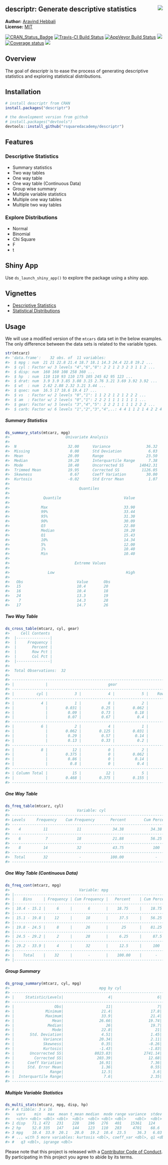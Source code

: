 
<!-- README.md is generated from README.Rmd. Please edit that file -->

## descriptr: Generate descriptive statistics <img src="hex_descriptr.png" align="right" />

**Author:** [Aravind Hebbali](http://www.aravindhebbali.com)<br/>
**License:**
[MIT](https://opensource.org/licenses/MIT)

[![CRAN\_Status\_Badge](http://www.r-pkg.org/badges/version/descriptr)](https://cran.r-project.org/package=descriptr)
[![Travis-CI Build
Status](https://travis-ci.org/rsquaredacademy/descriptr.svg?branch=master)](https://travis-ci.org/rsquaredacademy/descriptr)
[![AppVeyor Build
Status](https://ci.appveyor.com/api/projects/status/github/rsquaredacademy/descriptr?branch=master&svg=true)](https://ci.appveyor.com/project/rsquaredacademy/descriptr)
[![](https://cranlogs.r-pkg.org/badges/grand-total/descriptr)](https://cran.r-project.org/package=descriptr)
[![Coverage
status](https://codecov.io/gh/rsquaredacademy/descriptr/branch/master/graph/badge.svg)](https://codecov.io/github/rsquaredacademy/descriptr?branch=master)
![](https://img.shields.io/badge/lifecycle-maturing-blue.svg)

## Overview

The goal of descriptr is to ease the process of generating descriptive
statistics and exploring statistical distributions.

## Installation

``` r
# install descriptr from CRAN
install.packages("descriptr")

# the development version from github
# install.packages("devtools")
devtools::install_github("rsquaredacademy/descriptr")
```

## Features

### Descriptive Statistics

  - Summary statistics
  - Two way tables
  - One way table
  - One way table (Continuous Data)
  - Group wise summary
  - Multiple variable statistics
  - Multiple one way tables
  - Multiple two way tables

### Explore Distributions

  - Normal
  - Binomial
  - Chi Square
  - F
  - t

## Shiny App

Use `ds_launch_shiny_app()` to explore the package using a shiny app.

## Vignettes

  - [Descriptive
    Statistics](https://descriptr.rsquaredacademy.com/articles/descriptive-stats.html)
  - [Statistical
    Distributions](https://descriptr.rsquaredacademy.com/articles/distributions.html)

## Usage

We will use a modified version of the `mtcars` data set in the below
examples. The only difference between the data sets is related to the
variable types.

``` r
str(mtcarz)
#> 'data.frame':    32 obs. of  11 variables:
#>  $ mpg : num  21 21 22.8 21.4 18.7 18.1 14.3 24.4 22.8 19.2 ...
#>  $ cyl : Factor w/ 3 levels "4","6","8": 2 2 1 2 3 2 3 1 1 2 ...
#>  $ disp: num  160 160 108 258 360 ...
#>  $ hp  : num  110 110 93 110 175 105 245 62 95 123 ...
#>  $ drat: num  3.9 3.9 3.85 3.08 3.15 2.76 3.21 3.69 3.92 3.92 ...
#>  $ wt  : num  2.62 2.88 2.32 3.21 3.44 ...
#>  $ qsec: num  16.5 17 18.6 19.4 17 ...
#>  $ vs  : Factor w/ 2 levels "0","1": 1 1 2 2 1 2 1 2 2 2 ...
#>  $ am  : Factor w/ 2 levels "0","1": 2 2 2 1 1 1 1 1 1 1 ...
#>  $ gear: Factor w/ 3 levels "3","4","5": 2 2 2 1 1 1 1 2 2 2 ...
#>  $ carb: Factor w/ 6 levels "1","2","3","4",..: 4 4 1 1 2 1 4 2 2 4 ...
```

##### Summary Statistics

``` r
ds_summary_stats(mtcarz, mpg)
#>                         Univariate Analysis                          
#> 
#>  N                       32.00      Variance                36.32 
#>  Missing                  0.00      Std Deviation            6.03 
#>  Mean                    20.09      Range                   23.50 
#>  Median                  19.20      Interquartile Range      7.38 
#>  Mode                    10.40      Uncorrected SS       14042.31 
#>  Trimmed Mean            19.95      Corrected SS          1126.05 
#>  Skewness                 0.67      Coeff Variation         30.00 
#>  Kurtosis                -0.02      Std Error Mean           1.07 
#> 
#>                               Quantiles                               
#> 
#>               Quantile                            Value                
#> 
#>              Max                                  33.90                
#>              99%                                  33.44                
#>              95%                                  31.30                
#>              90%                                  30.09                
#>              Q3                                   22.80                
#>              Median                               19.20                
#>              Q1                                   15.43                
#>              10%                                  14.34                
#>              5%                                   12.00                
#>              1%                                   10.40                
#>              Min                                  10.40                
#> 
#>                             Extreme Values                            
#> 
#>                 Low                                High                
#> 
#>   Obs                        Value       Obs                        Value 
#>   15                         10.4        20                         33.9  
#>   16                         10.4        18                         32.4  
#>   24                         13.3        19                         30.4  
#>    7                         14.3        28                         30.4  
#>   17                         14.7        26                         27.3
```

##### Two Way Table

``` r
ds_cross_table(mtcarz, cyl, gear)
#>     Cell Contents
#>  |---------------|
#>  |     Frequency |
#>  |       Percent |
#>  |       Row Pct |
#>  |       Col Pct |
#>  |---------------|
#> 
#>  Total Observations:  32 
#> 
#> ----------------------------------------------------------------------------
#> |              |                           gear                            |
#> ----------------------------------------------------------------------------
#> |          cyl |            3 |            4 |            5 |    Row Total |
#> ----------------------------------------------------------------------------
#> |            4 |            1 |            8 |            2 |           11 |
#> |              |        0.031 |         0.25 |        0.062 |              |
#> |              |         0.09 |         0.73 |         0.18 |         0.34 |
#> |              |         0.07 |         0.67 |          0.4 |              |
#> ----------------------------------------------------------------------------
#> |            6 |            2 |            4 |            1 |            7 |
#> |              |        0.062 |        0.125 |        0.031 |              |
#> |              |         0.29 |         0.57 |         0.14 |         0.22 |
#> |              |         0.13 |         0.33 |          0.2 |              |
#> ----------------------------------------------------------------------------
#> |            8 |           12 |            0 |            2 |           14 |
#> |              |        0.375 |            0 |        0.062 |              |
#> |              |         0.86 |            0 |         0.14 |         0.44 |
#> |              |          0.8 |            0 |          0.4 |              |
#> ----------------------------------------------------------------------------
#> | Column Total |           15 |           12 |            5 |           32 |
#> |              |        0.468 |        0.375 |        0.155 |              |
#> ----------------------------------------------------------------------------
```

##### One Way Table

``` r
ds_freq_table(mtcarz, cyl)
#>                              Variable: cyl                              
#> -----------------------------------------------------------------------
#> Levels     Frequency    Cum Frequency       Percent        Cum Percent  
#> -----------------------------------------------------------------------
#>    4          11             11              34.38            34.38    
#> -----------------------------------------------------------------------
#>    6           7             18              21.88            56.25    
#> -----------------------------------------------------------------------
#>    8          14             32              43.75             100     
#> -----------------------------------------------------------------------
#>  Total        32              -             100.00              -      
#> -----------------------------------------------------------------------
```

##### One Way Table (Continuous Data)

``` r
ds_freq_cont(mtcarz, mpg)
#>                               Variable: mpg                               
#> |-----------------------------------------------------------------------|
#> |    Bins     | Frequency | Cum Frequency |   Percent    | Cum Percent  |
#> |-----------------------------------------------------------------------|
#> | 10.4 - 15.1 |     6     |       6       |    18.75     |    18.75     |
#> |-----------------------------------------------------------------------|
#> | 15.1 - 19.8 |    12     |      18       |     37.5     |    56.25     |
#> |-----------------------------------------------------------------------|
#> | 19.8 - 24.5 |     8     |      26       |      25      |    81.25     |
#> |-----------------------------------------------------------------------|
#> | 24.5 - 29.2 |     2     |      28       |     6.25     |     87.5     |
#> |-----------------------------------------------------------------------|
#> | 29.2 - 33.9 |     4     |      32       |     12.5     |     100      |
#> |-----------------------------------------------------------------------|
#> |    Total    |    32     |       -       |    100.00    |      -       |
#> |-----------------------------------------------------------------------|
```

##### Group Summary

``` r
ds_group_summary(mtcarz, cyl, mpg)
#>                                        mpg by cyl                                         
#> -----------------------------------------------------------------------------------------
#> |     Statistic/Levels|                    4|                    6|                    8|
#> -----------------------------------------------------------------------------------------
#> |                  Obs|                   11|                    7|                   14|
#> |              Minimum|                 21.4|                 17.8|                 10.4|
#> |              Maximum|                 33.9|                 21.4|                 19.2|
#> |                 Mean|                26.66|                19.74|                 15.1|
#> |               Median|                   26|                 19.7|                 15.2|
#> |                 Mode|                 22.8|                   21|                 10.4|
#> |       Std. Deviation|                 4.51|                 1.45|                 2.56|
#> |             Variance|                20.34|                 2.11|                 6.55|
#> |             Skewness|                 0.35|                -0.26|                -0.46|
#> |             Kurtosis|                -1.43|                -1.83|                 0.33|
#> |       Uncorrected SS|              8023.83|              2741.14|              3277.34|
#> |         Corrected SS|               203.39|                12.68|                 85.2|
#> |      Coeff Variation|                16.91|                 7.36|                16.95|
#> |      Std. Error Mean|                 1.36|                 0.55|                 0.68|
#> |                Range|                 12.5|                  3.6|                  8.8|
#> |  Interquartile Range|                  7.6|                 2.35|                 1.85|
#> -----------------------------------------------------------------------------------------
```

##### Multiple Variable Statistics

``` r
ds_multi_stats(mtcarz, mpg, disp, hp)
#> # A tibble: 3 x 16
#>   vars    min   max  mean t_mean median  mode range variance  stdev  skew
#>   <chr> <dbl> <dbl> <dbl>  <dbl>  <dbl> <dbl> <dbl>    <dbl>  <dbl> <dbl>
#> 1 disp   71.1 472   231    228    196   276   401    15361   124    0.420
#> 2 hp     52.0 335   147    144    123   110   283     4701    68.6  0.799
#> 3 mpg    10.4  33.9  20.1   20.0   19.2  10.4  23.5     36.3   6.03 0.672
#> # ... with 5 more variables: kurtosis <dbl>, coeff_var <dbl>, q1 <dbl>,
#> #   q3 <dbl>, iqrange <dbl>
```

Please note that this project is released with a [Contributor Code of
Conduct](CONDUCT.md). By participating in this project you agree to
abide by its terms.
